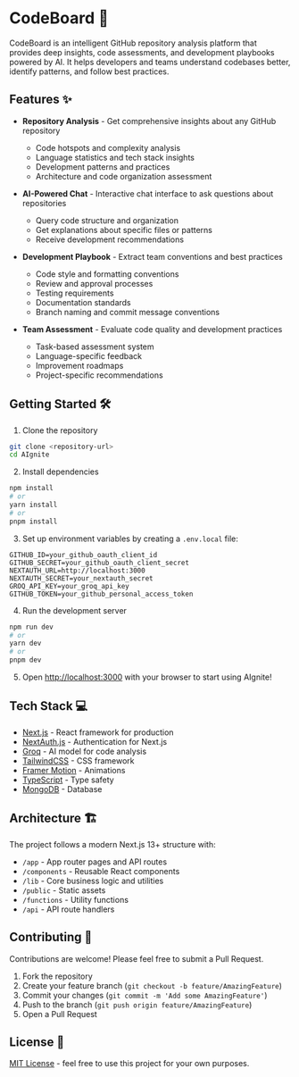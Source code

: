 # CodeBoard 🚀

CodeBoard is an intelligent GitHub repository analysis platform that provides deep insights, code assessments, and development playbooks powered by AI. It helps developers and teams understand codebases better, identify patterns, and follow best practices.

## Features ✨

- **Repository Analysis** - Get comprehensive insights about any GitHub repository
  - Code hotspots and complexity analysis
  - Language statistics and tech stack insights
  - Development patterns and practices
  - Architecture and code organization assessment
  
- **AI-Powered Chat** - Interactive chat interface to ask questions about repositories
  - Query code structure and organization
  - Get explanations about specific files or patterns
  - Receive development recommendations
  
- **Development Playbook** - Extract team conventions and best practices
  - Code style and formatting conventions
  - Review and approval processes
  - Testing requirements
  - Documentation standards
  - Branch naming and commit message conventions

- **Team Assessment** - Evaluate code quality and development practices
  - Task-based assessment system
  - Language-specific feedback
  - Improvement roadmaps
  - Project-specific recommendations

## Getting Started 🛠️

1. Clone the repository
```bash
git clone <repository-url>
cd AIgnite
```

2. Install dependencies
```bash
npm install
# or
yarn install
# or
pnpm install
```

3. Set up environment variables by creating a `.env.local` file:
```
GITHUB_ID=your_github_oauth_client_id
GITHUB_SECRET=your_github_oauth_client_secret
NEXTAUTH_URL=http://localhost:3000
NEXTAUTH_SECRET=your_nextauth_secret
GROQ_API_KEY=your_groq_api_key
GITHUB_TOKEN=your_github_personal_access_token
```

4. Run the development server
```bash
npm run dev
# or
yarn dev
# or
pnpm dev
```

5. Open [http://localhost:3000](http://localhost:3000) with your browser to start using AIgnite!

## Tech Stack 💻

- [Next.js](https://nextjs.org/) - React framework for production
- [NextAuth.js](https://next-auth.js.org/) - Authentication for Next.js
- [Groq](https://groq.com/) - AI model for code analysis
- [TailwindCSS](https://tailwindcss.com/) - CSS framework
- [Framer Motion](https://www.framer.com/motion/) - Animations
- [TypeScript](https://www.typescriptlang.org/) - Type safety
- [MongoDB](https://www.mongodb.com/) - Database

## Architecture 🏗️

The project follows a modern Next.js 13+ structure with:
- `/app` - App router pages and API routes
- `/components` - Reusable React components
- `/lib` - Core business logic and utilities
- `/public` - Static assets
- `/functions` - Utility functions
- `/api` - API route handlers

## Contributing 🤝

Contributions are welcome! Please feel free to submit a Pull Request.

1. Fork the repository
2. Create your feature branch (`git checkout -b feature/AmazingFeature`)
3. Commit your changes (`git commit -m 'Add some AmazingFeature'`)
4. Push to the branch (`git push origin feature/AmazingFeature`)
5. Open a Pull Request

## License 📝

[MIT License](https://opensource.org/licenses/MIT) - feel free to use this project for your own purposes.
